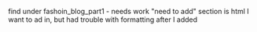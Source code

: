 find under fashoin_blog_part1 - needs work
"need to add" section is html I want to ad in, but had trouble with formatting after I added
